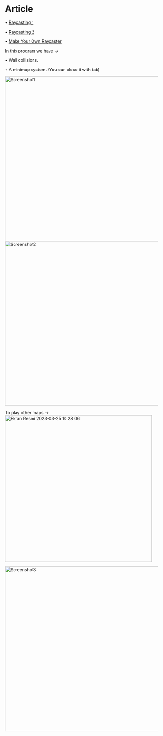 # Article

• [Raycasting 1](https://lodev.org/cgtutor/raycasting.html)

• [Raycasting 2](https://lodev.org/cgtutor/raycasting2.html)

• [Make Your Own Raycaster](https://www.youtube.com/watch?v=gYRrGTC7GtA)

In this program we have ->

• Wall collisions.

• A minimap system. (You can close it with tab)

<img width="542" alt="Screenshot1" src="https://user-images.githubusercontent.com/73845925/227703758-5531291b-0b80-4632-b929-91ce996d1663.png">

<img width="542" alt="Screenshot2" src="https://user-images.githubusercontent.com/73845925/227703762-1c337fdd-3900-4471-9767-aa134811e64d.png">

To play other maps -> <img width="484" alt="Ekran Resmi 2023-03-25 10 28 06" src="https://user-images.githubusercontent.com/73845925/227703889-2857541e-804e-4040-b6ac-8707fca90157.png">

<img width="542" alt="Screenshot3" src="https://user-images.githubusercontent.com/73845925/227703771-1f1b2ed9-4236-4125-b057-8a0a17a6d748.png">
